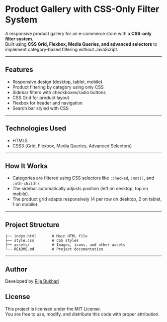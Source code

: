 # Product Gallery with CSS-Only Filter System

A responsive product gallery for an e-commerce store with a **CSS-only filter system**.  
Built using **CSS Grid, Flexbox, Media Queries, and advanced selectors** to implement category-based filtering without JavaScript.

---

## Features

- Responsive design (desktop, tablet, mobile)
- Product filtering by category using only CSS
- Sidebar filters with checkboxes/radio buttons
- CSS Grid for product layout
- Flexbox for header and navigation
- Search bar styled with CSS

---

## Technologies Used

- HTML5
- CSS3 (Grid, Flexbox, Media Queries, Advanced Selectors)

---

## How It Works

- Categories are filtered using CSS selectors like `:checked`, `:not()`, and `:nth-child()`.
- The sidebar automatically adjusts position (left on desktop, top on mobile).
- The product grid adapts responsively (4 per row on desktop, 2 on tablet, 1 on mobile).

---

## Project Structure

```
├── index.html       # Main HTML file
├── style.css        # CSS styles
├── assets/          # Images, icons, and other assets
└── README.md        # Project documentation
```

---

## Author

Developed by [Rija Bukhari](https://github.com/RijaBukharii)

## License

This project is licensed under the MIT License.  
You are free to use, modify, and distribute this code with proper attribution.
